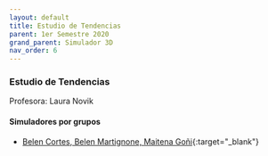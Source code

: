 ```yaml
---
layout: default
title: Estudio de Tendencias
parent: 1er Semestre 2020
grand_parent: Simulador 3D
nav_order: 6
---
```


### Estudio de Tendencias  

Profesora: Laura Novik  

#### Simuladores por grupos

- [Belen Cortes, Belen Martignone, Maitena Goñi](http://udesa.cristianreynaga.com/simuladorlab/2020/1semestre/tendencias/tendencias.html){:target="_blank"}
